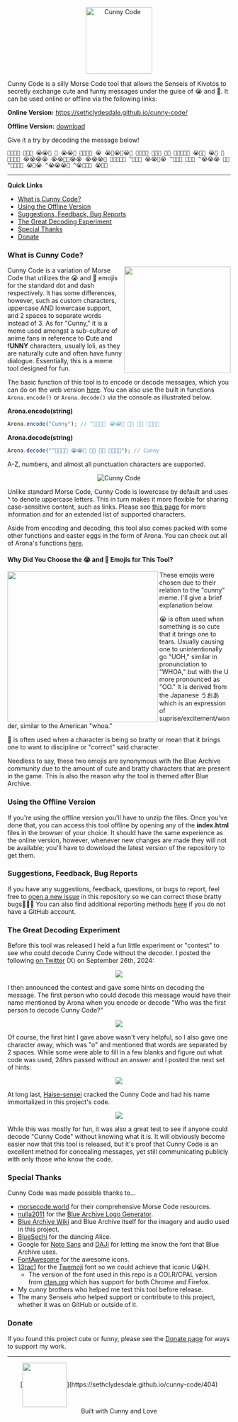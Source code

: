 ﻿<p align="center"><img src="resources/images/logo.png" align="center" height="150" alt="Cunny Code"></p>

Cunny Code is a silly Morse Code tool that allows the Senseis of Kivotos to secretly exchange cute and funny messages under the guise of 😭 and 💢. It can be used online or offline via the following links:

**Online Version:** https://sethclydesdale.github.io/cunny-code/

**Offline Version:** [download](https://github.com/SethClydesdale/cunny-code/archive/refs/heads/main.zip)

Give it a try by decoding the message below!

```
💢😭💢💢 💢💢💢 😭😭💢 💢 😭😭💢 💢😭😭😭 😭 😭💢😭💢😭💢 💢😭💢😭 💢💢💢 💢💢 💢😭😭💢😭 😭💢💢 😭💢 💢 💢😭💢😭 😭😭😭😭 😭😭💢💢😭😭 😭😭😭💢 💢😭😭😭💢 ^💢💢😭 😭😭💢😭 ^💢😭💢 💢😭💢 ^😭😭😭 💢💢 ^💢💢😭💢 😭💢😭 ^😭😭😭💢 ^😭💢💢💢 😭💢💢
```

-----

**Quick Links**
- [What is Cunny Code?](#what-is-cunny-code)
- [Using the Offline Version](#using-the-offline-version)
- [Suggestions, Feedback, Bug Reports](#suggestions-feedback-bug-reports)
- [The Great Decoding Experiment](#the-great-decoding-experiment)
- [Special Thanks](#special-thanks)
- [Donate](#donate)


### What is Cunny Code?

<img src="resources/images/readme/arona.png" align="right" height="240">

Cunny Code is a variation of Morse Code that utilizes the 😭 and 💢 emojis for the standard dot and dash respectively. It has some differences, however, such as custom characters, uppercase AND lowercase support, and 2 spaces to separate words instead of 3. As for "Cunny," it is a meme used amongst a sub-culture of anime fans in reference to **C**ute and f**UNNY** characters, usually loli, as they are naturally cute and often have funny dialogue. Essentially, this is a meme tool designed for fun.

The basic function of this tool is to encode or decode messages, which you can do on the web version [here](https://sethclydesdale.github.io/cunny-code/). You can also use the built in functions `Arona.encode()` or `Arona.decode()` via the console as illustrated below.

**Arona.encode(string)**
```javascript
Arona.encode("Cunny"); // ^💢😭💢😭 😭😭💢 💢😭 💢😭 💢😭💢💢
```

**Arona.decode(string)**
```javascript
Arona.decode("^💢😭💢😭 😭😭💢 💢😭 💢😭 💢😭💢💢"); // Cunny
```

A-Z, numbers, and almost all punctuation characters are supported. 

<p align="center"><img src="resources/images/readme/cunny-code.png" align="center" alt="Cunny Code"></p>

Unlike standard Morse Code, Cunny Code is lowercase by default and uses ^ to denote uppercase letters. This in turn makes it more flexible for sharing case-sensitive content, such as links. Please see [this page](https://sethclydesdale.github.io/cunny-code/code/) for more information and for an extended list of supported characters.

Aside from encoding and decoding, this tool also comes packed with some other functions and easter eggs in the form of Arona. You can check out all of Arona's functions [here](https://sethclydesdale.github.io/cunny-code/arona/).


#### Why Did You Choose the 😭 and 💢 Emojis for This Tool?

<img src="resources/images/readme/mutsuki.png" align="left" height="340">

These emojis were chosen due to their relation to the "cunny" meme. I'll give a brief explanation below.

😭 is often used when something is so cute that it brings one to tears. Usually causing one to unintentionally go "UOH," similar in pronunciation to "WHOA," but with the U more pronounced as "OO." It is derived from the Japanese うおあ which is an expression of suprise/excitement/wonder, similar to the American "whoa."

💢 is often used when a character is being so bratty or mean that it brings one to want to discipline or "correct" said character.

Needless to say, these two emojis are synonymous with the Blue Archive community due to the amount of cute and bratty characters that are present in the game. This is also the reason why the tool is themed after Blue Archive.


### Using the Offline Version
If you're using the offline version you'll have to unzip the files. Once you've done that, you can access this tool offline by opening any of the **index.html** files in the browser of your choice. It should have the same experience as the online version, however, whenever new changes are made they will not be available; you'll have to download the latest version of the repository to get them.


### Suggestions, Feedback, Bug Reports
If you have any suggestions, feedback, questions, or bugs to report, feel free to [open a new issue](https://github.com/SethClydesdale/cunny-code/issues) in this repository so we can correct those bratty bugs💢💢💢 You can also find additional reporting methods [here](https://sethclydesdale.github.io/cunny-code/report/) if you do not have a GitHub account.


### The Great Decoding Experiment

Before this tool was released I held a fun little experiment or "contest" to see who could decode Cunny Code without the decoder. I posted the following [on Twitter](https://x.com/SethC1995/status/1839472034721456176) (X) on September 26th, 2024:

<p align="center"><img src="resources/images/readme/contest/1.png" align="center"></p>

I then announced the contest and gave some hints on decoding the message. The first person who could decode this message would have their name mentioned by Arona when you encode or decode "Who was the first person to decode Cunny Code?"

<p align="center"><img src="resources/images/readme/contest/2.png" align="center"></p>

Of course, the first hint I gave above wasn't very helpful, so I also gave one character away, which was "o" and mentioned that words are separated by 2 spaces. While some were able to fill in a few blanks and figure out what code was used, 24hrs passed without an answer and I posted the next set of hints:

<p align="center"><img src="resources/images/readme/contest/3.png" align="center"></p>

At long last, [Haise-sensei](https://x.com/Roxas13thXIII/status/1839909996383088696) cracked the Cunny Code and had his name immortalized in this project's code.

<p align="center"><img src="resources/images/readme/contest/4.png" align="center"></p>

While this was mostly for fun, it was also a great test to see if anyone could decode "Cunny Code" without knowing what it is. It will obviously become easier now that this tool is released, but it's proof that Cunny Code is an excellent method for concealing messages, yet still communicating publicly with only those who know the code.


### Special Thanks
Cunny Code was made possible thanks to...
- [morsecode.world](https://morsecode.world/international/morse2.html) for their comprehensive Morse Code resources.
- [nulla2011](https://github.com/nulla2011) for the [Blue Archive Logo Generator](https://github.com/nulla2011/bluearchive-logo).
- [Blue Archive Wiki](https://bluearchive.fandom.com/wiki/Arona/Gallery) and Blue Archive itself for the imagery and audio used in this project.
- [BlueSechi](https://www.youtube.com/watch?v=T9F1Wk8DQdg) for the dancing Alice.
- Google for [Noto Sans](https://fonts.google.com/noto/specimen/Noto+Sans) and [DAJI](https://x.com/daji_nhnyk/status/1840259471819280870) for letting me know the font that Blue Archive uses.
- [FontAwesome](https://github.com/FortAwesome/Font-Awesome) for the awesome icons.
- [13rac1](https://github.com/13rac1) for the [Twemoji](https://github.com/13rac1/twemoji-color-font?tab=readme-ov-file) font so we could achieve that iconic U😭H.
  - The version of the font used in this repo is a COLR/CPAL version from [ctan.org](https://ctan.org/pkg/twemoji-colr) which has support for both Chrome and Firefox.
- My cunny brothers who helped me test this tool before release.
- The many Senseis who helped support or contribute to this project, whether it was on GitHub or outside of it.


### Donate
If you found this project cute or funny, please see the [Donate page](https://sethclydesdale.github.io/cunny-code/donate/) for ways to support my work.

-----

<div align="center">[<img src="resources/images/alice.gif" align="center" height="100">](https://sethclydesdale.github.io/cunny-code/404)</div>
<div align="center">Built with Cunny and Love</div>
